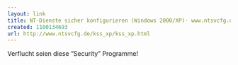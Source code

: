 ```yaml
---
layout: link
title: NT-Dienste sicher konfigurieren (Windows 2000/XP)- www.ntsvcfg.de - Anleitung von Frank Kaune
created: 1100134693
url: http://www.ntsvcfg.de/kss_xp/kss_xp.html
---
```

Verflucht seien diese “Security” Programme!
